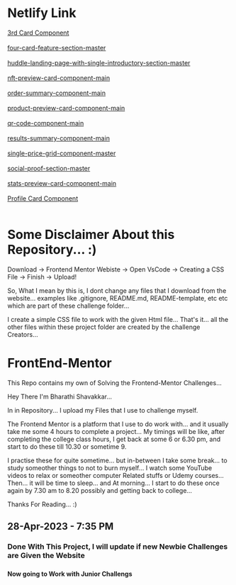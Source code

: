 <h1>Netlify Link</h1>
<a href="https://fmsolved.netlify.app/3-column-preview-card-component-main/">3rd Card Component</a> <br> <br>
<a href="https://fmsolved.netlify.app/four-card-feature-section-master/">four-card-feature-section-master</a> <br> <br>
<a href="https://fmsolved.netlify.app/huddle-landing-page-with-single-introductory-section-master/">huddle-landing-page-with-single-introductory-section-master</a> <br> <br>
<a href="https://fmsolved.netlify.app/nft-preview-card-component-main/">nft-preview-card-component-main</a> <br> <br>
<a href="https://fmsolved.netlify.app/order-summary-component-main/">order-summary-component-main</a> <br> <br>
<a href="https://fmsolved.netlify.app/product-preview-card-component-main/">product-preview-card-component-main</a> <br> <br>
<a href="https://fmsolved.netlify.app/qr-code-component-main/">qr-code-component-main</a> <br> <br>
<a href="https://fmsolved.netlify.app/results-summary-component-main/">results-summary-component-main</a> <br> <br>
<a href="https://fmsolved.netlify.app/single-price-grid-component-master/">single-price-grid-component-master</a> <br> <br>
<a href="https://fmsolved.netlify.app/social-proof-section-master/">social-proof-section-master</a> <br> <br>
<a href="https://fmsolved.netlify.app/stats-preview-card-component-main/">stats-preview-card-component-main</a> <br> <br>
<a href="https://fmsolved.netlify.app/profile-card-component-main/">Profile Card Component</a> <br> <br>

# Some Disclaimer About this Repository... :)

Download -> Frontend Mentor Webiste -> Open VsCode -> Creating a CSS File -> Finish -> Upload!

So, What I mean by this is, I dont change any files that I download from the website...
examples like .gitignore, README.md, README-template, etc etc which are part of these challenge folder...

I create a simple CSS file to work with the given Html file... That's it... all the other files within these project folder are created by the challenge Creators...



# FrontEnd-Mentor
This Repo contains my own of Solving the Frontend-Mentor Challenges... 

Hey There I'm Bharathi Shavakkar... 

In in Repository... I upload my Files that I use to challenge myself.

The Frontend Mentor is a platform that I use to do work with... and it usually take me some 4 hours to complete a project...
My timings will be like, after completing the college class hours, I get back at some 6 or 6.30 pm, and start to do these till 10.30 or sometime 9.

I practise these for quite sometime... but in-between I take some break... to study someother things to not to burn myself...
I watch some YouTube videos to relax or someother computer Related stuffs or Udemy courses...
Then... it will be time to sleep... and At morning... I start to do these once again by 7.30 am to 8.20 possibly and getting back to college...


Thanks For Reading... :) 



<h2>28-Apr-2023 - 7:35 PM</h2>
<h3>Done With This Project, I will update if new Newbie Challenges are Given the Website<h3>
<h4>Now going to Work with Junior Challengs<h4>
